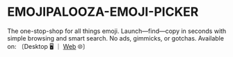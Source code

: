 # EMOJIPALOOZA-EMOJI-PICKER

The one-stop-shop for all things emoji. Launch—find—copy in seconds with simple browsing and smart search. No ads, gimmicks, or gotchas. Available on: 〔Desktop 🖥️ ｜ [Web](https://emojipalooza.com) 🌐〕
